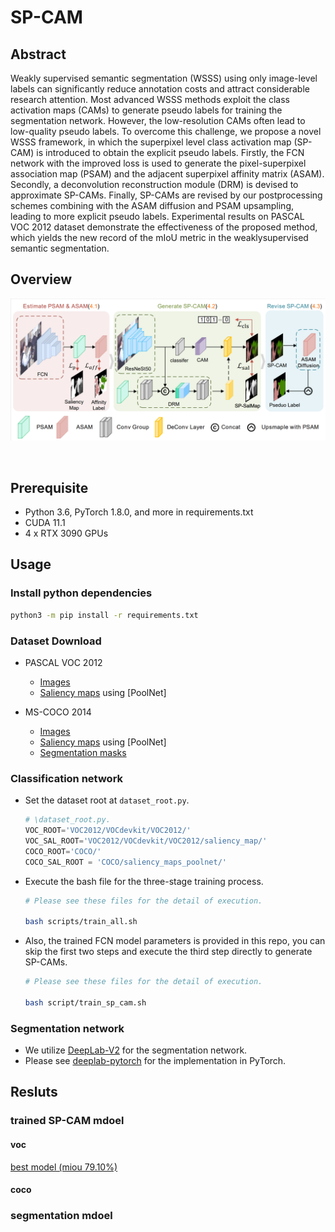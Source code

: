 

# SP-CAM


## Abstract
Weakly supervised semantic segmentation (WSSS) using
only image-level labels can significantly reduce annotation
costs and attract considerable research attention. Most
advanced WSSS methods exploit the class activation maps
(CAMs) to generate pseudo labels for training the segmentation network. However, the low-resolution CAMs often
lead to low-quality pseudo labels. To overcome this challenge, we propose a novel WSSS framework, in which the
superpixel level class activation map (SP-CAM) is introduced to obtain the explicit pseudo labels. Firstly, the
FCN network with the improved loss is used to generate the
pixel-superpixel association map (PSAM) and the adjacent
superpixel affinity matrix (ASAM). Secondly, a deconvolution reconstruction module (DRM) is devised to approximate SP-CAMs. Finally, SP-CAMs are revised by our postprocessing schemes combining with the ASAM diffusion and
PSAM upsampling, leading to more explicit pseudo labels.
Experimental results on PASCAL VOC 2012 dataset demonstrate the effectiveness of the proposed method, which
yields the new record of the mIoU metric in the weaklysupervised semantic segmentation. 

## Overview
![Overall architecture](./figures/process.png)

<br>

## Prerequisite
- Python 3.6, PyTorch 1.8.0, and more in requirements.txt
- CUDA 11.1
- 4 x  RTX 3090 GPUs

## Usage

### Install python dependencies
```bash
python3 -m pip install -r requirements.txt
```
### Dataset Download
- PASCAL VOC 2012
    - [Images](http://host.robots.ox.ac.uk/pascal/VOC/voc2012/) 
    - [Saliency maps](https://drive.google.com/file/d/1Za0qNuIwG64-eteuz5SMbWVFL6udsLWd/view?usp=sharing) 
      using [PoolNet]

- MS-COCO 2014
    - [Images](https://cocodataset.org/#home) 
    - [Saliency maps](https://drive.google.com/file/d/1amJWDeLOj567JQMGGsSyqi7-g65dWxr0/view?usp=sharing)  using [PoolNet] 
    - [Segmentation masks](https://drive.google.com/file/d/16wuPinx0rdIP_PO0uYeCn9rfX2-evc-S/view?usp=sharing)


### Classification network  
- Set the dataset root at ```dataset_root.py```.
    ```python
    # \dataset_root.py.
    VOC_ROOT='VOC2012/VOCdevkit/VOC2012/'
    VOC_SAL_ROOT='VOC2012/VOCdevkit/VOC2012/saliency_map/'
    COCO_ROOT='COCO/'
    COCO_SAL_ROOT = 'COCO/saliency_maps_poolnet/'
- Execute the bash file for the three-stage training process.
    ```bash
    # Please see these files for the detail of execution.

    bash scripts/train_all.sh
- Also, the trained FCN model parameters is provided in this repo, you can skip the first two steps and execute the third step directly to generate SP-CAMs.
    ```bash
    # Please see these files for the detail of execution.

    bash script/train_sp_cam.sh

### Segmentation network
- We utilize [DeepLab-V2](https://arxiv.org/abs/1606.00915) 
  for the segmentation network. 
- Please see [deeplab-pytorch](https://github.com/kazuto1011/deeplab-pytorch) for the implementation in PyTorch.
  
## Resluts
### trained SP-CAM mdoel
#### voc
[best model (miou 79.10%)](https://drive.google.com/file/d/1mYTvFK-W7le_5Q-vdeiyyHZMkEYj1Q8H/view?usp=sharing)
#### coco
### segmentation mdoel
